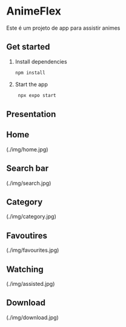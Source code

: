 # AnimeFlex

Este é um projeto de app para assistir animes

## Get started

1. Install dependencies

   ```bash
   npm install
   ```

2. Start the app

   ```bash
    npx expo start
   ```

## Presentation

## Home

(./img/home.jpg)

## Search bar

(./img/search.jpg)

## Category

(./img/category.jpg)

## Favoutires

(./img/favourites.jpg)

## Watching

(./img/assisted.jpg)

## Download

(./img/download.jpg)
